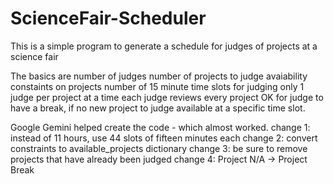 # ScienceFair-Scheduler
This is a simple program to generate a schedule for judges of projects at a science fair

The basics are
number of judges
number of projects to judge
avaiability constaints on projects
number of 15 minute time slots for judging
only 1 judge per project at a time
each judge reviews every project
OK for judge to have a break, if no new project to judge available at a specific time slot.

Google Gemini helped create the code - which almost worked.
change 1: instead of 11 hours, use 44 slots of fifteen minutes each
change 2: convert constraints to available_projects dictionary
change 3: be sure to remove projects that have already been judged
change 4: Project N/A -> Project Break
